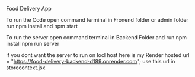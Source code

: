 Food Delivery App

To run the Code open command terminal in Fronend folder or admin folder run npm install and npm start 

To run the server open command terminal in Backend Folder and run npm install npm run server


if you dont want the server to run on locl host here is my Render hosted url = "https://food-delivery-backend-d189.onrender.com";
use this url in storecontext.jsx
